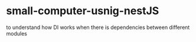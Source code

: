 # small-computer-usnig-nestJS
to understand how DI works when there is dependencies between different modules
